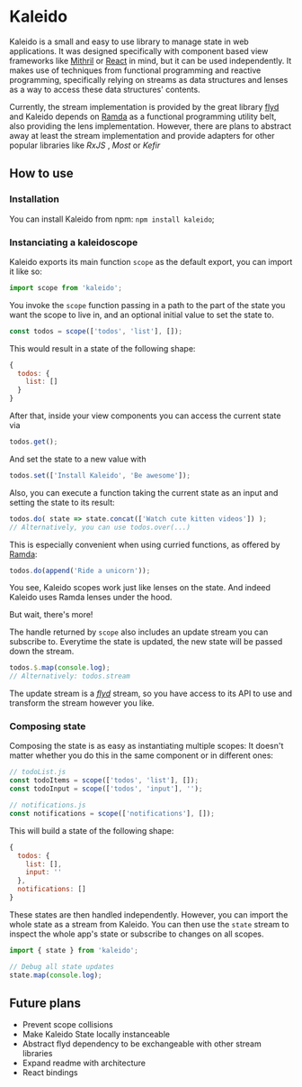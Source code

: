 # Kaleido
Kaleido is a small and easy to use library to manage state in web applications. It was designed specifically with component based view frameworks like [Mithril](https://mithril.js.org/) or [React](https://facebook.github.io/react/) in mind, but it can be used independently. 
It makes use of techniques from functional programming and reactive programming, specifically relying on streams as data structures and lenses as a way to access these data structures' contents.

Currently, the stream implementation is provided by the great library [flyd](https://github.com/paldepind/flyd) and Kaleido depends on [Ramda](ramdajs.com/) as a functional programming utility belt, also providing the lens implementation. However, there are plans to abstract away at least the stream implementation and provide adapters for other popular libraries like _RxJS_ , _Most_ or _Kefir_

## How to use
### Installation
You can install Kaleido from npm: `npm install kaleido`;
### Instanciating a kaleidoscope

Kaleido exports its main function `scope` as the default export, you can import it like so:
```js
import scope from 'kaleido';
```

You invoke the `scope` function passing in a path to the part of the state you want the scope to live in,  and an optional initial value to set the state to.
```js
const todos = scope(['todos', 'list'], []);
```
This would result in a state of the following shape:
```js
{
  todos: {
    list: []
  }
}
```
After that, inside your view components you can access the current state via
```js
todos.get();
```
And set the state to a new value with
```js
todos.set(['Install Kaleido', 'Be awesome']);
```
Also, you can execute a function taking the current state as an input and setting the state to its result:
```js
todos.do( state => state.concat(['Watch cute kitten videos']) );
// Alternatively, you can use todos.over(...) 
```
This is especially convenient when using curried functions, as offered by [Ramda](ramdajs.com/):
```js
todos.do(append('Ride a unicorn'));
```
You see, Kaleido scopes work just like lenses on the state. And indeed Kaleido uses Ramda lenses under the hood.

But wait, there's more!

The handle returned by  `scope`  also includes an update stream you can subscribe to. Everytime the state is updated, the new state will be passed down the stream.
```js
todos.$.map(console.log);
// Alternatively: todos.stream
```
The update stream is a [*flyd*](https://github.com/paldepind/flyd) stream, so you have access to its API to use and transform the stream however you like.

### Composing state
Composing the state is as easy as instantiating multiple scopes:
It doesn't matter whether you do this in the same component or in different ones:
```js
// todoList.js
const todoItems = scope(['todos', 'list'], []);
const todoInput = scope(['todos', 'input'], '');

// notifications.js
const notifications = scope(['notifications'], []); 
```
This will build a state of the following shape:
```js
{
  todos: {
    list: [],
    input: ''
  },
  notifications: []
}
```
These states are then handled independently.
However, you can import the whole state as a stream from Kaleido. You can then use the `state` stream to inspect the whole app's state or subscribe to changes on all scopes.
```js
import { state } from 'kaleido';

// Debug all state updates
state.map(console.log);
```
## Future plans
* Prevent scope collisions
* Make Kaleido State locally instanceable
* Abstract flyd dependency to be exchangeable with other stream libraries
* Expand readme with architecture
* React bindings
